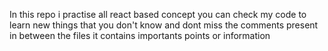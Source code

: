 In this repo i practise all react based concept you can check my code to learn new things that you don't know and dont miss the comments present in between the files it contains importants points or information
